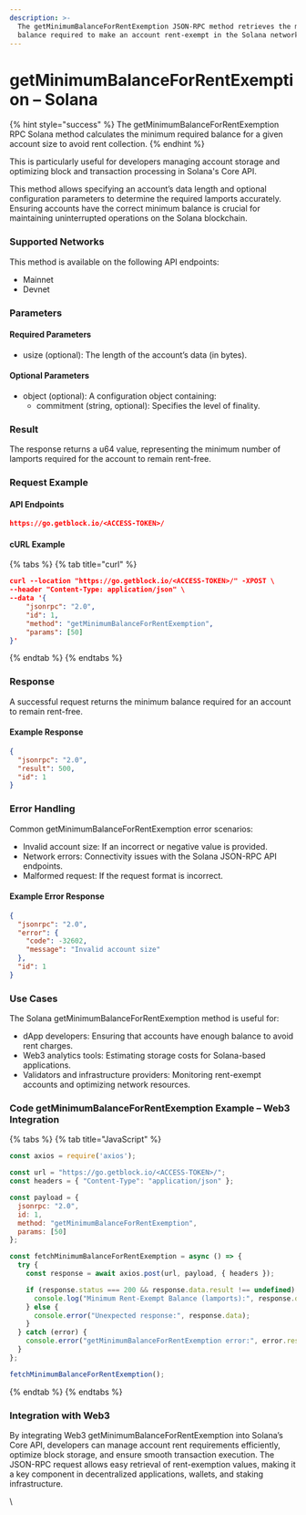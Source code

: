 ```yaml
---
description: >-
  The getMinimumBalanceForRentExemption JSON-RPC method retrieves the minimum
  balance required to make an account rent-exempt in the Solana network.
---
```


# getMinimumBalanceForRentExemption – Solana

{% hint style="success" %}
The getMinimumBalanceForRentExemption RPC Solana method calculates the minimum required balance for a given account size to avoid rent collection.
{% endhint %}

This is particularly useful for developers managing account storage and optimizing block and transaction processing in Solana's Core API.

This method allows specifying an account’s data length and optional configuration parameters to determine the required lamports accurately. Ensuring accounts have the correct minimum balance is crucial for maintaining uninterrupted operations on the Solana blockchain.

### Supported Networks

This method is available on the following API endpoints:

* Mainnet
* Devnet

### Parameters

#### Required Parameters

* usize (optional): The length of the account’s data (in bytes).

#### Optional Parameters

* object (optional): A configuration object containing:
  * commitment (string, optional): Specifies the level of finality.

### Result

The response returns a u64 value, representing the minimum number of lamports required for the account to remain rent-free.

### Request Example

#### API Endpoints

```json
https://go.getblock.io/<ACCESS-TOKEN>/
```

#### cURL Example

{% tabs %}
{% tab title="curl" %}
```json
curl --location "https://go.getblock.io/<ACCESS-TOKEN>/" -XPOST \
--header "Content-Type: application/json" \
--data '{
    "jsonrpc": "2.0",
    "id": 1,
    "method": "getMinimumBalanceForRentExemption",
    "params": [50]
}'
```
{% endtab %}
{% endtabs %}

### Response

A successful request returns the minimum balance required for an account to remain rent-free.

#### Example Response

```json
{
  "jsonrpc": "2.0",
  "result": 500,
  "id": 1
}
```

### Error Handling

Common getMinimumBalanceForRentExemption error scenarios:

* Invalid account size: If an incorrect or negative value is provided.
* Network errors: Connectivity issues with the Solana JSON-RPC API endpoints.
* Malformed request: If the request format is incorrect.

#### Example Error Response

```json
{
  "jsonrpc": "2.0",
  "error": {
    "code": -32602,
    "message": "Invalid account size"
  },
  "id": 1
}
```

### Use Cases

The Solana getMinimumBalanceForRentExemption method is useful for:

* dApp developers: Ensuring that accounts have enough balance to avoid rent charges.
* Web3 analytics tools: Estimating storage costs for Solana-based applications.
* Validators and infrastructure providers: Monitoring rent-exempt accounts and optimizing network resources.

### Code getMinimumBalanceForRentExemption Example – Web3 Integration

{% tabs %}
{% tab title="JavaScript" %}
```javascript
const axios = require('axios');

const url = "https://go.getblock.io/<ACCESS-TOKEN>/"; 
const headers = { "Content-Type": "application/json" };

const payload = {
  jsonrpc: "2.0",
  id: 1,
  method: "getMinimumBalanceForRentExemption",
  params: [50]
};

const fetchMinimumBalanceForRentExemption = async () => {
  try {
    const response = await axios.post(url, payload, { headers });

    if (response.status === 200 && response.data.result !== undefined) {
      console.log("Minimum Rent-Exempt Balance (lamports):", response.data.result);
    } else {
      console.error("Unexpected response:", response.data);
    }
  } catch (error) {
    console.error("getMinimumBalanceForRentExemption error:", error.response?.data || error.message);
  }
};

fetchMinimumBalanceForRentExemption();

```
{% endtab %}
{% endtabs %}

### Integration with Web3

By integrating Web3 getMinimumBalanceForRentExemption into Solana’s Core API, developers can manage account rent requirements efficiently, optimize block storage, and ensure smooth transaction execution. The JSON-RPC request allows easy retrieval of rent-exemption values, making it a key component in decentralized applications, wallets, and staking infrastructure.

\
